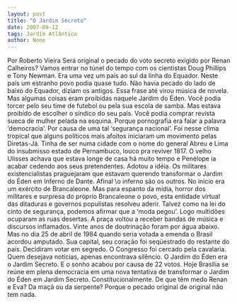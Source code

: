```yaml
---
layout: post
title: "O Jardim Secreto"
date: 2007-09-12
tags: Jardim Atlântico
author: None
---
```

Por Roberto Vieira
Ser&aacute; original o pecado do voto secreto exigido por Renan Calheiros?
Vamos entrar no t&uacute;nel do tempo com os cientistas Doug Phillips e Tony Newman. 
Era uma vez um pa&iacute;s ao sul da linha do Equador. Neste pa&iacute;s um estranho povo podia quase tudo. N&atilde;o havia pecado do lado de baixo do Equador, diziam os&nbsp;antigos. Essa frase at&eacute; virou m&uacute;sica de novela.
Mas algumas coisas eram proibidas naquele Jardim do &Eacute;den.
Voc&ecirc; podia torcer pelo seu time de futebol ou pela sua escola de samba. Mas estava proibido de escolher o s&iacute;ndico do seu pa&iacute;s.
Voc&ecirc; podia comprar revista sueca de mulher pelada na esquina. Porque pornografia era falar a palavra &lsquo;democracia&rsquo;. Por causa de uma tal &lsquo;seguran&ccedil;a nacional&rsquo;. Foi nesse clima tropical que alguns pol&iacute;ticos mais afoitos iniciaram um movimento pelas Diretas-J&aacute;. Tinha de ser numa cidade com o nome do general Abreu e Lima do insubmisso estado de Pernambuco, louco pra reviver 1817.
O velho Ulisses achava que estava longe de casa h&aacute; muito tempo e Pen&eacute;lope ia acabar cedendo aos seus pretendentes. Adotou a id&eacute;ia. 
Os militares existencialistas praguejaram que estavam querendo transformar o Jardim do &Eacute;den em Inferno de Dante. Afinal \o inferno s&atilde;o os outros\. No inicio era um ex&eacute;rcito de Brancaleone. Mas para espanto da m&iacute;dia, horror dos militares e surpresa do pr&oacute;prio Brancaleone o povo, esta entidade virtual das ditaduras e&nbsp;governos populistas resolveu aderir.
Talvez como na lei do cinto de seguran&ccedil;a, podemos afirmar que a &lsquo;moda pegou&rsquo;.
Logo multid&otilde;es ocuparam as ruas desertas. A pra&ccedil;a voltou a receber bandas de m&uacute;sica e discursos inflamados.
Vinte anos de doutrina&ccedil;&atilde;o foram por &aacute;gua abaixo.
Mas no dia 25 de abril de 1984 quando seria votada a emenda o Brasil acordou amputado. Sua capital, seu cora&ccedil;&atilde;o foi seq&uuml;estrado do restante do pa&iacute;s.
Decidiram votar em segredo. O Congresso foi cercado pela cavalaria. 
Quem desejava not&iacute;cias, apenas encontrava sil&ecirc;ncio.
O Jardim do &Eacute;den era o Jardim Secreto.&nbsp;E o sonho acabou por causa de 22 votos.
Hoje Bras&iacute;lia se re&uacute;ne em plena democracia em uma nova tentativa de transformar o Jardim do &Eacute;den em Jardim Secreto. Constitucionalmente.
De que t&ecirc;m medo Renan e Eva? Da ma&ccedil;&atilde; ou da serpente?
Porque o pecado original de original n&atilde;o tem nada. 